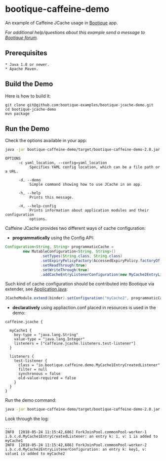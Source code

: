 # bootique-caffeine-demo

An example of Caffeine JCache usage in [Bootique](http://bootique.io) app.
    
*For additional help/questions about this example send a message to
[Bootique forum](https://groups.google.com/forum/#!forum/bootique-user).*
   
## Prerequisites
      
    * Java 1.8 or newer.
    * Apache Maven.
      
## Build the Demo
      
Here is how to build it:
        
    git clone git@github.com:bootique-examples/bootique-jcache-demo.git
    cd bootique-jcache-demo
    mvn package 
      
## Run the Demo

Check the options available in your app:
```bash
java -jar bootique-caffeine-demo/target/bootique-caffeine-demo-2.0.jar
```

```
OPTIONS
      -c yaml_location, --config=yaml_location
           Specifies YAML config location, which can be a file path or a URL.

      -d, --demo
           Simple command showing how to use JCache in an app.

      -h, --help
           Prints this message.

      -H, --help-config
           Prints information about application modules and their configuration
           options.
```

Caffeine JCache provides two different ways of cache configuration:
* **programmatically** using the Config API:
```java
Configuration<String, String> programmaticCache =
        new MutableConfiguration<String, String>()
                .setTypes(String.class, String.class)
                .setExpiryPolicyFactory(AccessedExpiryPolicy.factoryOf(Duration.ONE_HOUR))
                .setReadThrough(true)
                .setWriteThrough(true)
                .addCacheEntryListenerConfiguration(new MyCache2EntryListenerConfiguration());

```
Such kind of cache configuration should be contributed into Bootique via extender, see 
[Application.java](https://github.com/bootique-examples/bootique-jcache-demo/blob/master/bootique-caffeine-demo/src/main/java/Application.java):
```java
JCacheModule.extend(binder).setConfiguration("myCache2", programmaticCache);
```
* **declaratively** using appliaction.conf placed in resources is used in the demo:
```hocon
caffeine.jcache {

  myCache1 {
    key-type = "java.lang.String"
    value-type = "java.lang.Integer"
    listeners = ["caffeine.jcache.listeners.test-listener"]
  }

  listeners {
    test-listener {
      class = "io.bootique.caffeine.demo.MyCache1EntryCreatedListener"
      filter = null
      synchronous = false
      old-value-required = false
    }
  }
}

```

Run the demo command:
```bash
java -jar bootique-caffeine-demo/target/bootique-caffeine-demo-2.0.jar
```
Look through the log:
```
...
INFO  [2018-05-24 11:15:42,686] ForkJoinPool.commonPool-worker-1 i.b.c.d.MyCache1EntryCreatedListener: an entry k: 1, v: 1 is added to myCache1
INFO  [2018-05-24 11:15:42,686] ForkJoinPool.commonPool-worker-2 i.b.c.d.MyCache2EntryListenerConfiguration: an entry k: key1, v: value1 is added to myCache2
```
